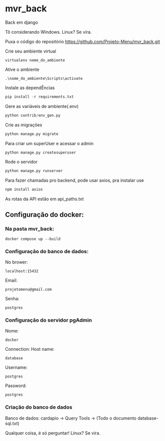 # mvr_back
Back em django

Tô considerando Windows. Linux? Se vira.

Puxa o código do repositório https://github.com/Projeto-Menu/mvr_back.git

Crie seu ambiente virtual

```
virtualenv nome_do_ambiente
```

Ative o ambiente

```
.\nome_do_ambiente\Scripts\activate
```

Instale as dependÊncias

```python
pip install -r requirements.txt
```

Gere as variáveis de ambiente(.env)

```python
python contrib/env_gen.py
```

Crie as migrações

```python
python manage.py migrate
```

Para criar um superUser e acessar o admin

```python
python manage.py createsuperuser
```

Rode o servidor

```python
python manage.py runserver
```

Para fazer chamadas pro backend, pode usar axios, pra instalar use

```python
npm install axios
```
As rotas da API estão em api_paths.txt


## Configuração do docker:

### Na pasta mvr_back:


```
docker compose up --build
```
### Configuração do banco de dados:

No brower:
```
localhost:15432
```
Email:
```
projetomenu@gmail.com
```
Senha:
```
postgres
```
### Configuração do servidor pgAdmin

Nome:
```
docker
```

Connection: 
Host name:
```
database
```
Username:
```
postgres
```
Password:
```
postgres
```
### Criação do banco de dados
Banco de dados:
cardapio -> Query Tools -> (Todo o documento database-sql.txt)

Qualquer coisa, é só perguntar! Linux? Se vira.